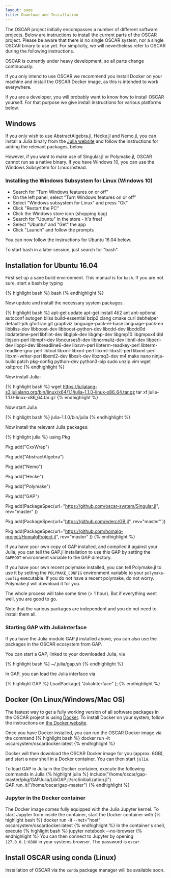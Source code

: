 ```yaml
---
layout: page
title: Download and Installation
---
```


The OSCAR project initially encompasses a number of different software projects. 
Below are instructions to install the current parts of the OSCAR project.
Please be aware that there is no single OSCAR system, nor a single OSCAR binary
to use yet. For simplicity, we will nevertheless refer to OSCAR during the following
instructions.

OSCAR is currently under heavy development, so all parts
change continuously.

If you only intend to use OSCAR we recommend you install Docker on your machine and
install the OSCAR Docker image, as this is intended to work everywhere.

If you are a developer, you will probably want to know how to install OSCAR yourself.
For that purpose we give install instructions for various platforms below.

## Windows

If you only wish to use AbstractAlgebra.jl, Hecke.jl and Nemo.jl, you can install a
Julia binary from the [Julia website](https://julialang.org) and follow the instructions
for adding the relevant packages, below.

However, if you want to make use of Singular.jl or Polymake.jl, OSCAR cannot run as a
native binary. If you have Windows 10, you can use the Windows Subsystem for Linux
instead.

### Installing the Windows Subsystem for Linux (Windows 10)

  * Search for "Turn Windows features on or off"
  * On the left panel, select "Turn Windows features on or off"
  * Select "Windows subsystem for Linux" and press "Ok"
  * Click "Restart the PC"
  * Click the Windows store icon (shopping bag)
  * Search for "Ubuntu" in the store - it's free!
  * Select "Ubuntu" and "Get" the app
  * Click "Launch" and follow the prompts

You can now follow the instructions for Ubuntu 16.04 below.

To start bash in a later session, just search for "bash".

## Installation for Ubuntu 16.04

First set up a sane build environment. This manual is for `bash`. If you are not sure, start a bash by typing

{% highlight bash %}
bash
{% endhighlight %}

Now update and install the necessary system packages.

{% highlight bash %}
apt-get update
apt-get install 4ti2 ant ant-optional autoconf autogen bliss build-essential bzip2 clang cmake curl debhelper default-jdk gfortran git graphviz language-pack-el-base language-pack-en libbliss-dev libboost-dev libboost-python-dev libcdd-dev libcdd0d libdatetime-perl libflint-dev libglpk-dev libgmp-dev libgmp10 libgmpxx4ldbl libjson-perl libmpfr-dev libncurses5-dev libnormaliz-dev libntl-dev libperl-dev libppl-dev libreadline6-dev libsvn-perl libterm-readkey-perl libterm-readline-gnu-perl libtool libxml-libxml-perl libxml-libxslt-perl libxml-perl libxml-writer-perl libxml2-dev libxslt-dev libzmq3-dev m4 make nano ninja-build patch pkg-config python-dev python3-pip sudo unzip vim wget xsltproc
{% endhighlight %}

Now install Julia:

{% highlight bash %}
wget https://julialang-s3.julialang.org/bin/linux/x64/1.1/julia-1.1.0-linux-x86_64.tar.gz
tar xf julia-1.1.0-linux-x86_64.tar.gz
{% endhighlight %}

Now start Julia

{% highlight bash %}
julia-1.1.0/bin/julia
{% endhighlight %}

Now install the relevant Julia packages:

{% highlight julia %}
using Pkg

Pkg.add("CxxWrap")

Pkg.add("AbstractAlgebra")

Pkg.add("Nemo")

Pkg.add("Hecke")

Pkg.add("Polymake")

Pkg.add("GAP")

Pkg.add(PackageSpec(url="https://github.com/oscar-system/Singular.jl", rev="master" ))

Pkg.add(PackageSpec(url="https://github.com/ederc/GB.jl", rev="master" ))

Pkg.add(PackageSpec(url="https://github.com/homalg-project/HomalgProject.jl", rev="master" ))
{% endhighlight %}

If you have your own copy of GAP installed, and compiled it against your Julia,
you can tell the GAP.jl installation to use this GAP by setting the `GAPROOT`
environment variable to the GAP directory.

If you have your own recent polymake installed, you can tell Polymake.jl to use it by setting the
`POLYMAKE_CONFIG` environment variable to your `polymake-config` executable. If you do not
have a recent polymake, do not worry. Polymake.jl will download it for you.

The whole process will take some time (> 1 hour). But if everything went well, you are
good to go.

Note that the various packages are independent and you do not need to install them all.

### Starting GAP with JuliaInterface

If you have the Julia module GAP.jl installed above, you can also use the packages in the OSCAR ecosystem from GAP.

You can start a GAP, linked to your downloaded Julia, via

{% highlight bash %}
~/.julia/gap.sh
{% endhighlight %}

In GAP, you can load the Julia interface via

{% highlight GAP %}
LoadPackage( "JuliaInterface" );
{% endhighlight %}

## Docker (On Linux/Windows/Mac OS)

The fastest way to get a fully working version of all software packages
in the OSCAR project is using [Docker](http://www.docker.com). To install Docker on your system, follow the instructions on [the Docker website](https://www.docker.com/products/docker-desktop).

Once you have Docker installed, you can run the OSCAR Docker image via the command
{% highlight bash %}
docker run -it oscarsystem/oscardocker:latest
{% endhighlight %}

Docker will then download the OSCAR Docker image for you (approx. 6GB), and start a new
shell in a Docker container. You can then start `julia`.

To load GAP in Julia in the Docker container, execute the following commands in Julia
{% highlight julia %}
include("/home/oscar/gap-master/pkg/GAPJulia/LibGAP.jl/src/initialization.jl")
GAP.run_it("/home/oscar/gap-master")
{% endhighlight %}

### Jupyter in the Docker container

The Docker image comes fully equipped with the Julia Jupyter kernel. To start Jupyter from
inside the container, start the Docker container with
{% highlight bash %}
docker run -it --net="host" oscarsystem/oscardocker:latest
{% endhighlight %}
In the container's shell, execute
{% highlight bash %}
jupyter notebook --no-browser
{% endhighlight %}
You can then connect to Jupyter by opening `127.0.0.1:8888` in your systems browser.
The password is `oscar`.

## Install OSCAR using conda (Linux)

Installation of OSCAR via the `conda` package manager will be available soon.
